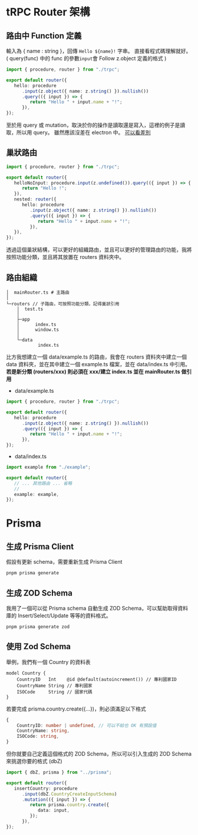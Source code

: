 # tRPC Router 架構

## 路由中 Function 定義

輸入為 { name : string }，回傳 `Hello ${name}!` 字串。
直接看程式碼理解就好。
( query(func) 中的 func 的參數`input`會 Follow z.object 定義的格式 )

```ts
import { procedure, router } from "./trpc";

export default router({
   hello: procedure
      .input(z.object({ name: z.string() }).nullish())
      .query(({ input }) => {
         return "Hello " + input.name + "!";
      }),
});
```

至於用 query 或 mutation，取決於你的操作是讀取還是寫入，這裡的例子是讀取，所以用 query。
雖然應該沒差在 electron 中。 [可以看差別](https://github.com/trpc/trpc/discussions/1638)


## 巢狀路由

```ts
import { procedure, router } from "./trpc";

export default router({
   helloNoInput: procedure.input(z.undefined()).query(({ input }) => {
      return "Hello !";
   }),
   nested: router({
      hello: procedure
         .input(z.object({ name: z.string() }).nullish())
         .query(({ input }) => {
            return "Hello " + input.name + "!";
         }),
   }),
});
```

透過這個巢狀結構，可以更好的組織路由，並且可以更好的管理路由的功能，我將按照功能分類，並且將其放置在 routers 資料夾中。

## 路由組織

```
│  mainRouter.ts # 主路由
│
└─routers // 子路由，可按照功能分類，記得巢狀引用
    │  test.ts
    │
    ├─app
    │      index.ts
    │      window.ts
    │
    └─data
            index.ts
```

比方我想建立一個 data/example.ts 的路由，我會在 routers 資料夾中建立一個 data 資料夾，並在其中建立一個 example.ts 檔案，並在 data/index.ts 中引用。
**若是新分類 (routers/xxx) 則必須在 xxx/建立 index.ts 並在 mainRouter.ts 做引用**

- data/example.ts

```ts
import { procedure, router } from "./trpc";

export default router({
   hello: procedure
      .input(z.object({ name: z.string() }).nullish())
      .query(({ input }) => {
         return "Hello " + input.name + "!";
      }),
});
```

- data/index.ts

```ts
import example from "./example";

export default router({
   // ... 其他路由 ... 省略
   //
   example: example,
});
```

# Prisma

## 生成 Prisma Client

假設有更新 schema，需要重新生成 Prisma Client

```bash
pnpm prisma generate
```

## 生成 ZOD Schema

我用了一個可以從 Prisma schema 自動生成 ZOD Schema，可以幫助取得資料庫的 Insert/Select/Update 等等的資料格式。

```bash
pnpm prisma generate zod
```

## 使用 Zod Schema

舉例，我們有一個 Country 的資料表

```prisma
model Country {
    CountryID   Int    @id @default(autoincrement()) // 專利國家ID
    CountryName String // 專利國家
    ISOCode     String // 國家代碼
}
```

若要完成 prisma.country.create({...})，則必須滿足以下格式

```ts
{
    CountryID: number | undefined, // 可以不給也 OK 有預設值
    CountryName: string,
    ISOCode: string,
}
```

但你就要自己定義這個格式的 ZOD Schema，所以可以引入生成的 ZOD Schema 來挑選你要的格式 (dbZ)

```ts
import { dbZ, prisma } from "../prisma";

export default router({
   insertCountry: procedure
      .input(dbZ.CountryCreateInputSchema)
      .mutation(({ input }) => {
         return prisma.country.create({
            data: input,
         });
      }),
});
```
